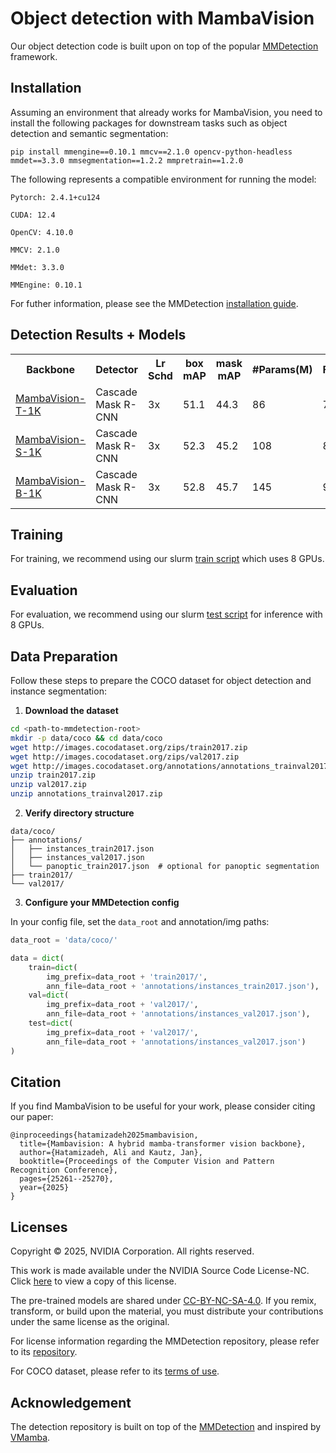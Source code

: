 # Object detection with MambaVision

Our object detection code is built upon on top of the popular [MMDetection](https://github.com/open-mmlab/mmdetection) framework. 


## Installation 

Assuming an environment that already works for MambaVision, you need to install the following packages for downstream tasks such as object detection and semantic segmentation:

```
pip install mmengine==0.10.1 mmcv==2.1.0 opencv-python-headless mmdet==3.3.0 mmsegmentation==1.2.2 mmpretrain==1.2.0
```

The following represents a compatible environment for running the model:

```
Pytorch: 2.4.1+cu124

CUDA: 12.4

OpenCV: 4.10.0

MMCV: 2.1.0

MMdet: 3.3.0

MMEngine: 0.10.1
```

For futher information, please see the MMDetection [installation guide](https://mmdetection.readthedocs.io/en/latest/get_started.html).

## Detection Results + Models 

<table>
  <tr>
    <th>Backbone</th>
    <th>Detector</th>
    <th>Lr Schd</th>
    <th>box mAP</th>
    <th>mask mAP</th>
    <th>#Params(M)</th>
    <th>FLOPs(G)</th>
    <th>HF</th>
    <th>Config</th>
    <th>Log</th>
    <th>Model Ckpt</th>
  </tr>

<tr>
    <td><a href="https://huggingface.co/nvidia/MambaVision-T-1K">MambaVision-T-1K</a></td>
    <td>Cascade Mask R-CNN</td>
    <td>3x</td>
    <td>51.1</td>
    <td>44.3</td>
    <td>86</td>
    <td>740</td>
    <td><a href="https://huggingface.co/nvidia/cascade_mask_rcnn_mamba_vision_tiny_3x_coco">HF</a></td>
    <td><a href="https://huggingface.co/nvidia/cascade_mask_rcnn_mamba_vision_tiny_3x_coco/resolve/main/cascade_mask_rcnn_mamba_vision_tiny_3x_coco.pth">config</a></td>
    <td><a href="https://huggingface.co/nvidia/cascade_mask_rcnn_mamba_vision_tiny_3x_coco">log</a></td>
    <td><a href="https://huggingface.co/nvidia/cascade_mask_rcnn_mamba_vision_tiny_3x_coco/resolve/main/cascade_mask_rcnn_mamba_vision_tiny_3x_coco.pth">model</a></td>
</tr>

<tr>
    <td><a href="https://huggingface.co/nvidia/MambaVision-S-1K">MambaVision-S-1K</a></td>
    <td>Cascade Mask R-CNN</td>
    <td>3x</td>
    <td>52.3</td>
    <td>45.2</td>
    <td>108</td>
    <td>828</td>
    <td><a href="https://huggingface.co/nvidia/cascade_mask_rcnn_mamba_vision_small_3x_coco">HF</a></td>
    <td><a href="https://huggingface.co/nvidia/cascade_mask_rcnn_mamba_vision_tiny_3x_coco/resolve/main/cascade_mask_rcnn_mamba_vision_tiny_3x_coco.pth">config</a></td>
    <td><a href="https://huggingface.co/nvidia/cascade_mask_rcnn_mamba_vision_tiny_3x_coco">log</a></td>
    <td><a href="https://huggingface.co/nvidia/cascade_mask_rcnn_mamba_vision_tiny_3x_coco/resolve/main/cascade_mask_rcnn_mamba_vision_tiny_3x_coco.pth">model</a></td>
</tr>

<tr>
    <td><a href="https://huggingface.co/nvidia/MambaVision-B-1K">MambaVision-B-1K</a></td>
    <td>Cascade Mask R-CNN</td>
    <td>3x</td>
    <td>52.8</td>
    <td>45.7</td>
    <td>145</td>
    <td>964</td>
    <td><a href="https://huggingface.co/nvidia/cascade_mask_rcnn_mamba_vision_base_3x_coco">HF</a></td>
    <td><a href="https://huggingface.co/nvidia/cascade_mask_rcnn_mamba_vision_tiny_3x_coco/resolve/main/cascade_mask_rcnn_mamba_vision_tiny_3x_coco.pth">config</a></td>
    <td><a href="https://huggingface.co/nvidia/cascade_mask_rcnn_mamba_vision_tiny_3x_coco">log</a></td>
    <td><a href="https://huggingface.co/nvidia/cascade_mask_rcnn_mamba_vision_base_3x_coco/resolve/main/cascade_mask_rcnn_mamba_vision_base_3x_coco.pth">model</a></td>
</tr>


</table>


## Training

For training, we recommend using our slurm [train script](https://github.com/open-mmlab/mmdetection) which uses 8 GPUs.


## Evaluation

For evaluation, we recommend using our slurm [test script](https://github.com/open-mmlab/mmdetection) for inference with 8 GPUs. 

## Data Preparation

Follow these steps to prepare the COCO dataset for object detection and instance segmentation:

1. **Download the dataset**

```bash
cd <path-to-mmdetection-root>
mkdir -p data/coco && cd data/coco
wget http://images.cocodataset.org/zips/train2017.zip
wget http://images.cocodataset.org/zips/val2017.zip
wget http://images.cocodataset.org/annotations/annotations_trainval2017.zip
unzip train2017.zip
unzip val2017.zip
unzip annotations_trainval2017.zip
```

2. **Verify directory structure**

```
data/coco/
├── annotations/
│   ├── instances_train2017.json
│   ├── instances_val2017.json
│   └── panoptic_train2017.json  # optional for panoptic segmentation
├── train2017/
└── val2017/
```

3. **Configure your MMDetection config**

In your config file, set the `data_root` and annotation/img paths:

```python
data_root = 'data/coco/'

data = dict(
    train=dict(
        img_prefix=data_root + 'train2017/',
        ann_file=data_root + 'annotations/instances_train2017.json'),
    val=dict(
        img_prefix=data_root + 'val2017/',
        ann_file=data_root + 'annotations/instances_val2017.json'),
    test=dict(
        img_prefix=data_root + 'val2017/',
        ann_file=data_root + 'annotations/instances_val2017.json')
)
```


## Citation

If you find MambaVision to be useful for your work, please consider citing our paper: 

```
@inproceedings{hatamizadeh2025mambavision,
  title={Mambavision: A hybrid mamba-transformer vision backbone},
  author={Hatamizadeh, Ali and Kautz, Jan},
  booktitle={Proceedings of the Computer Vision and Pattern Recognition Conference},
  pages={25261--25270},
  year={2025}
}
```

## Licenses

Copyright © 2025, NVIDIA Corporation. All rights reserved.

This work is made available under the NVIDIA Source Code License-NC. Click [here](LICENSE) to view a copy of this license.

The pre-trained models are shared under [CC-BY-NC-SA-4.0](https://creativecommons.org/licenses/by-nc-sa/4.0/). If you remix, transform, or build upon the material, you must distribute your contributions under the same license as the original.

For license information regarding the MMDetection repository, please refer to its [repository](https://github.com/open-mmlab/mmdetection).

For COCO dataset, please refer to its [terms of use](https://cocodataset.org/#termsofuse).


## Acknowledgement
The detection repository is built on top of the [MMDetection](https://github.com/open-mmlab/mmdetection) and inspired by [VMamba](https://github.com/MzeroMiko/VMamba/tree/main/detection). 